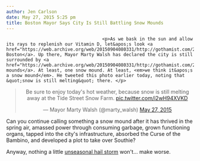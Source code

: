 ```yaml
---
author: Jen Carlson
date: May 27, 2015 5:25 pm
title: Boston Mayor Says City Is Still Battling Snow Mounds
---
```


	
										<p>As we bask in the sun and allow its rays to replenish our Vitamin D, let&apos;s look <a href="https://web.archive.org/web/20150904080331/http://gothamist.com/2015/02/20/wicked_boreal_up_there.php">to Boston</a>. Up there, Mayor Marty Walsh has declared the city is still surrounded by <a href="https://web.archive.org/web/20150904080331/http://gothamist.com/2015/03/09/report_snow_melting.php">snow mounds</a>. At least, one snow mound. At least, <em>we think it&apos;s a snow mound</em>. He tweeted this photo earlier today, noting that &quot;snow is still melting&quot; there. </p>

<center><blockquote class="twitter-tweet" lang="en"><p lang="en" dir="ltr">Be sure to enjoy today&apos;s hot weather, because snow is still melting away at the Tide Street Snow Farm. <a href="https://web.archive.org/web/20150904080331/http://t.co/i2wH94XVKD">pic.twitter.com/i2wH94XVKD</a></p>&#x2014; Mayor Marty Walsh (@marty_walsh) <a href="https://web.archive.org/web/20150904080331/https://twitter.com/marty_walsh/status/603648324080656384">May 27, 2015</a></blockquote>
<script async src="//web.archive.org/web/20150904080331js_/http://platform.twitter.com/widgets.js" charset="utf-8"></script></center>

<p>Can you continue calling something a snow mound after it has thrived in the spring air, amassed power through consuming garbage, grown functioning organs, tapped into the city&apos;s infrastructure, absorbed the Curse of the Bambino, and developed a plot to take over Southie?</p>

<p>Anyway, nothing a little <a href="https://web.archive.org/web/20150904080331/http://gothamist.com/2015/05/27/weather_happening.php">unseasonal hail storm</a> won&apos;t... make worse.</p>					
										
									
				